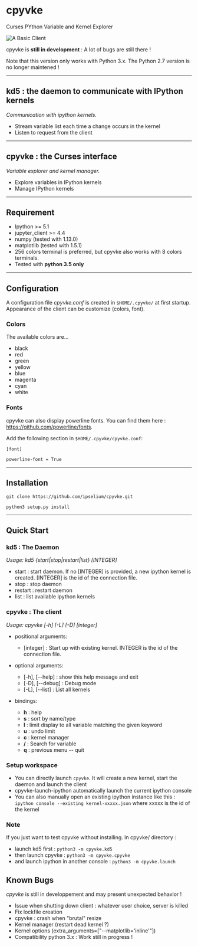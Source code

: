 # cpyvke
Curses PYthon Variable and Kernel Explorer

![A Basic Client](https://github.com/ipselium/cpyvke/blob/master/docs/array.png)


cpyvke is **still in development** : A lot of bugs are still there !

Note that this version only works with Python 3.x.
The Python 2.7 version is no longer maintened !

- - -

## kd5 : the daemon to communicate with IPython kernels

*Communication with ipython kernels.*

* Stream variable list each time a change occurs in the kernel
* Listen to request from the client

- - -

## cpyvke : the Curses interface

*Variable explorer and kernel manager.*

* Explore variables in IPython kernels
* Manage IPython kernels

- - -

## Requirement

* Ipython >= 5.1
* jupyter_client >= 4.4
* numpy (tested with 1.13.0)
* matplotlib (tested with 1.5.1)
* 256 colors terminal is preferred, but cpyvke also works with 8 colors terminals.
* Tested with **python 3.5 only**

- - -

## Configuration

A configuration file *cpyvke.conf* is created in `$HOME/.cpyvke/` at first startup. Appearance of the client can be customize (colors, font).

### Colors

The available colors are...

* black
* red
* green
* yellow
* blue
* magenta
* cyan
* white

### Fonts

cpyvke can also display powerline fonts. You can find them here :
https://github.com/powerline/fonts.

Add the following section in `$HOME/.cpyvke/cpyvke.conf`:

`[font]`

`powerline-font = True`


- - -

## Installation

`git clone https://github.com/ipselium/cpyvke.git`

`python3 setup.py install`

- - -

## Quick Start

### kd5 : The Daemon

*Usage: kd5 {start|stop|restart|list} [INTEGER]*

* start : start daemon. If no [INTEGER] is provided, a new ipython kernel is created. [INTEGER] is the id of the connection file.
* stop : stop daemon
* restart : restart daemon
* list : list available ipython kernels

### cpyvke : The client

*Usage: cpyvke [-h] [-L] [-D] [integer]*

* positional arguments:
	* [integer] : Start up with existing kernel. INTEGER is the id of the connection file.

* optional arguments:
	* [-h], [--help] : show this help message and exit
	* [-D], [--debug] : Debug mode
	* [-L], [--list] : List all kernels

* bindings:
	* **h** : help
	* **s** : sort by name/type
	* **l** : limit display to all variable matching the given keyword
	* **u** : undo limit
	* **c** : kernel manager
	* **/** : Search for variable
	* **q** : previous menu -- quit

### Setup workspace

* You can directly launch `cpyvke`. It will create a new kernel, start the daemon and launch the client
* cpyvke-launch-ipython automatically launch the current ipython console
* You can also manually open an existing ipython instance like this :
	`ipython console --existing kernel-xxxxx.json`
where xxxxx is the id of the kernel

### Note

If you just want to test cpyvke without installing. In cpyvke/ directory :

* launch kd5 first : `python3 -m cpyvke.kd5`
* then launch cpyvke : `python3 -m cpyvke.cpyvke`
* and launch ipython in another console : `python3 -m cpyvke.launch`


## Known Bugs

*cpyvke* is still in developpement and may present unexpected behavior !

* Issue when shutting down client : whatever user choice, server is killed
* Fix lockfile creation
* cpyvke : crash when "brutal" resize
* Kernel manager (restart dead kernel ?)
* Kernel options (extra_arguments=["--matplotlib='inline'"])
* Compatibility python 3.x : Work still in progress !
